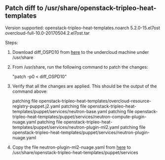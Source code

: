 Patch diff to /usr/share/openstack-tripleo-heat-templates
----------------------------------------------------------

Version supported:
openstack-tripleo-heat-templates.noarch 5.2.0-15.el7ost   
overcloud-full-10.0-20170504.2.el7ost.tar

Steps:

1. Download diff_OSPD10 from [here](https://github.com/nuagenetworks/nuage-ospdirector/blob/ML2-SRIOV-VZ/tripleo-heat-templates-diff/diff_OSPD10) to the undercloud machine under /usr/share

2. From /usr/share, run the following command to patch the changes:

   "patch -p0 < diff\_OSPD10"

3. Verify that all the changes are applied. This should be the output of the command above:

   patching file openstack-tripleo-heat-templates/overcloud-resource-registry-puppet.j2.yaml
   patching file openstack-tripleo-heat-templates/puppet/services/neutron-base.yaml
   patching file openstack-tripleo-heat-templates/puppet/services/neutron-compute-plugin-nuage.yaml
   patching file openstack-tripleo-heat-templates/puppet/services/neutron-plugin-ml2.yaml
   patching file openstack-tripleo-heat-templates/puppet/services/neutron-plugin-nuage.yaml

4. Copy the file neutron-plugin-ml2-nuage.yaml from [here](https://github.com/nuagenetworks/nuage-ospdirector/blob/ML2-SRIOV-VZ/tripleo-heat-templates-diff/neutron-plugin-ml2-nuage.yaml) to /usr/share/openstack-tripleo-heat-templates/puppet/services
